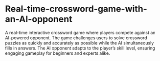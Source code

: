 # Real-time-crossword-game-with-an-AI-opponent
A real-time interactive crossword game where players compete against an AI-powered opponent. The game challenges users to solve crossword puzzles as quickly and accurately as possible while the AI simultaneously fills in answers. The AI opponent adapts to the player’s skill level, ensuring engaging gameplay for beginners and experts alike.
